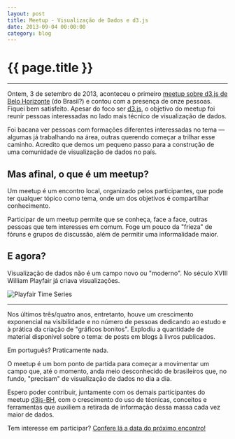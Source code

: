 ```yaml
---
layout: post
title: Meetup - Visualização de Dados e d3.js
date: 2013-09-04 00:00:00
category: blog
---
```



# {{ page.title }}

---

Ontem, 3 de setembro de 2013, aconteceu o primeiro <a href="http://www.meetup.com/d3js-BH/">meetup sobre d3.js de Belo Horizonte</a> (do Brasil?) e contou com a presença de onze pessoas. Fiquei bem satisfeito. Apesar do foco ser <a href="http://d3js.org/">d3.js</a>, o objetivo do meetup foi reunir pessoas interessadas no lado mais técnico de visualização de dados.

Foi bacana ver pessoas com formações diferentes interessadas no tema — algumas já trabalhando na área, outras querendo começar a trilhar esse caminho. Acredito que demos um pequeno passo para a construção de uma comunidade de visualização de dados no país.

## Mas afinal, o que é um meetup?

Um meetup é um encontro local, organizado pelos participantes, que pode ter qualquer tópico como tema, onde um dos objetivos é compartilhar conhecimento.

Participar de um meetup permite que se conheça, face a face, outras pessoas que tem interesses em comum. Foge um pouco da "frieza" de fóruns e grupos de discussão, além de permitir uma informalidade maior.

## E agora?

Visualização de dados não é um campo novo ou "moderno". No século XVIII William Playfair já criava visualizações.

<img src="http://upload.wikimedia.org/wikipedia/commons/5/52/Playfair_TimeSeries-2.png" alt="Playfair Time Series">

---

Nos últimos três/quatro anos, entretanto, houve um crescimento exponencial na visibilidade e no número de pessoas dedicando ao estudo e à prática da criação de "gráficos bonitos". Explodiu a quantidade de material disponível sobre o tema: de posts em blogs à livros publicados.

Em português? Praticamente nada.

O meetup é um bom ponto de partida para começar a movimentar um campo que, até o momento, anda meio desconhecido de brasileiros que, no fundo, "precisam" de visualização de dados no dia a dia.

Espero poder contribuir, juntamente com os demais participantes do meetup <a href="http://www.meetup.com/d3js-BH/">d3js-BH</a>, com o crescimento do uso de técnicas, conceitos e ferramentas que auxiliem a retirada de informação dessa massa cada vez maior de dados.

Tem interesse em participar? <a href="http://www.meetup.com/d3js-BH/">Confere lá a data do próximo encontro!</a>

